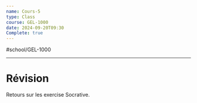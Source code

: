 ```yaml
---
name: Cours-5
type: Class
course: GEL-1000
date: 2024-09-20T09:30
Complete: true
---
```

#school/GEL-1000  
***

# Révision
Retours sur les exercise Socrative.